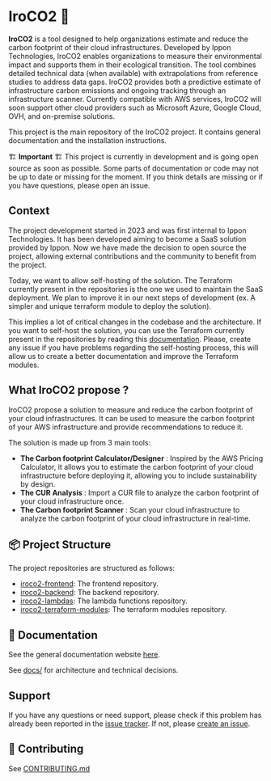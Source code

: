 # IroCO2 🌱

**IroCO2** is a tool designed to help organizations estimate and reduce the carbon footprint of their cloud infrastructures. Developed by Ippon Technologies, IroCO2 enables organizations to measure their environmental impact and supports them in their ecological transition. The tool combines detailed technical data (when available) with extrapolations from reference studies to address data gaps. IroCO2 provides both a predictive estimate of infrastructure carbon emissions and ongoing tracking through an infrastructure scanner. Currently compatible with AWS services, IroCO2 will soon support other cloud providers such as Microsoft Azure, Google Cloud, OVH, and on-premise solutions.

This project is the main repository of the IroCO2 project. It contains general documentation and the installation instructions.

🏗️ **Important** 🏗️ This project is currently in development and is going open source as soon as possible. Some parts of documentation or code may not be up to date or missing for the moment. If you think details are missing or if you have questions, please open an issue.

## Context

The project development started in 2023 and was first internal to Ippon Technologies. It has been developed aiming to become a SaaS solution provided by Ippon. Now we have made the decision to open source the project, allowing external contributions and the community to benefit from the project.

Today, we want to allow self-hosting of the solution. The Terraform currently present in the repositories is the one we used to maintain the SaaS deployment. We plan to improve it in our next steps of development (ex. A simpler and unique terraform module to deploy the solution).

This implies a lot of critical changes in the codebase and the architecture. If you want to self-host the solution, you can use the Terraform currently present in the repositories by reading this [documentation](./deployment/guide.md). Please, create any issue if you have problems regarding the self-hosting process, this will allow us to create a better documentation and improve the Terraform modules.

## What IroCO2 propose ?

IroCO2 propose a solution to measure and reduce the carbon footprint of your cloud infrastructures. It can be used to measure the carbon footprint of your AWS infrastructure and provide recommendations to reduce it.

The solution is made up from 3 main tools:

- **The Carbon footprint Calculator/Designer** : Inspired by the AWS Pricing Calculator, it allows you to estimate the carbon footprint of your cloud infrastructure before deploying it, allowing you to include sustainability by design.
- **The CUR Analysis** : Import a CUR file to analyze the carbon footprint of your cloud infrastructure once.
- **The Carbon footprint Scanner** : Scan your cloud infrastructure to analyze the carbon footprint of your cloud infrastructure in real-time.

## 📦 Project Structure

The project repositories are structured as follows:

- [iroco2-frontend](https://github.com/ippontech/iroco2-frontend): The frontend repository.
- [iroco2-backend](https://github.com/ippontech/iroco2-backend): The backend repository.
- [iroco2-lambdas](https://github.com/ippontech/iroco2-lambdas): The lambda functions repository.
- [iroco2-terraform-modules](https://github.com/ippontech/iroco2-terraform-modules): The terraform modules repository.


## 📄 Documentation

See the general documentation website [here](https://ippontech.github.io/iroco2/#/).

See [docs/](./docs) for architecture and technical decisions.

## Support

If you have any questions or need support, please check if this problem has already been reported in the [issue tracker](https://github.com/ippontech/iroco2/issues). If not, please [create an issue](https://github.com/ippontech/iroco2/issues/new/choose).

## 🤝 Contributing
See [CONTRIBUTING.md](./contribute/CONTRIBUTING.md)